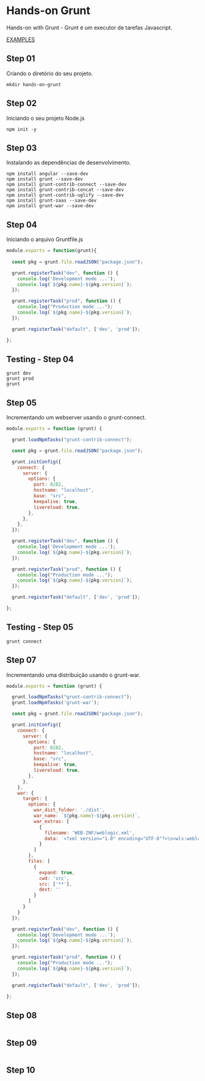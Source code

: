 # Hands-on Grunt

Hands-on with Grunt - Grunt é um executor de tarefas Javascript.

[EXAMPLES](https://www.youtube.com/playlist?list=PL4cUxeGkcC9j85fkVyCzCMJDfteLtrl_y)

## Step 01

Criando o diretório do seu projeto.

```shell
mkdir hands-on-grunt
```

## Step 02

Iniciando o seu projeto Node.js

```shell
npm init -y
```

## Step 03

Instalando as dependências de desenvolvimento.

```shell
npm install angular --save-dev
npm install grunt --save-dev
npm install grunt-contrib-connect --save-dev
npm install grunt-contrib-concat --save-dev
npm install grunt-contrib-uglify --save-dev
npm install grunt-saas --save-dev
npm install grunt-war --save-dev
```

## Step 04

Iniciando o arquivo Gruntfile.js

```javascript
module.exports = function(grunt){
    
  const pkg = grunt.file.readJSON("package.json");

  grunt.registerTask("dev", function () {
    console.log('Development mode ...');
    console.log(`${pkg.name}-${pkg.version}`);
  });

  grunt.registerTask("prod", function () {
    console.log("Production mode ...");
    console.log(`${pkg.name}-${pkg.version}`);
  });

  grunt.registerTask("default", ['dev', 'prod']);

};
```

## Testing - Step 04

```shell
grunt dev
grunt prod
grunt
```

## Step 05

Incrementando um webserver usando o grunt-connect.

```javascript
module.exports = function (grunt) {

  grunt.loadNpmTasks("grunt-contrib-connect");

  const pkg = grunt.file.readJSON("package.json");

  grunt.initConfig({
    connect: {
      server: {
        options: {
          port: 8282,
          hostname: "localhost",
          base: "src",
          keepalive: true,
          livereload: true,
        },
      },
    },
  });

  grunt.registerTask("dev", function () {
    console.log('Development mode ...');
    console.log(`${pkg.name}-${pkg.version}`);
  });

  grunt.registerTask("prod", function () {
    console.log("Production mode ...");
    console.log(`${pkg.name}-${pkg.version}`);
  });

  grunt.registerTask("default", ['dev', 'prod']);

};

```

## Testing - Step 05

```shell
grunt connect
```

## Step 07

Incrementando uma distribuição usando o grunt-war.

```javascript
module.exports = function (grunt) {

  grunt.loadNpmTasks("grunt-contrib-connect");
  grunt.loadNpmTasks('grunt-war');

  const pkg = grunt.file.readJSON("package.json");

  grunt.initConfig({
    connect: {
      server: {
        options: {
          port: 8282,
          hostname: "localhost",
          base: "src",
          keepalive: true,
          livereload: true,
        },
      },
    },
    war: {
      target: {
        options: {
          war_dist_folder: './dist',
          war_name: `${pkg.name}-${pkg.version}`,
          war_extras: [ 
            {
              filename: 'WEB-INF/weblogic.xml', 
              data: `<?xml version="1.0" encoding="UTF-8"?>\n<wls:weblogic-web-app xmlns:wls="http://xmlns.oracle.com/weblogic/weblogic-web-app" xmlns:xsi="http://www.w3.org/2001/XMLSchema-instance" xsi:schemaLocation="http://java.sun.com/xml/ns/javaee http://java.sun.com/xml/ns/javaee/web-app_3_0.xsd http://xmlns.oracle.com/weblogic/weblogic-web-app http://xmlns.oracle.com/weblogic/weblogic-web-app/1.9/weblogic-web-app.xsd">\n<wls:context-root>${pkg.name}</wls:context-root>\n</wls:weblogic-web-app>`
            }
          ]
        },
        files: [
          {
            expand: true,
            cwd: 'src',
            src: ['**'],
            dest: ''
          }
        ]
      }
    }
  });

  grunt.registerTask("dev", function () {
    console.log('Development mode ...');
    console.log(`${pkg.name}-${pkg.version}`);
  });

  grunt.registerTask("prod", function () {
    console.log("Production mode ...");
    console.log(`${pkg.name}-${pkg.version}`);
  });

  grunt.registerTask("default", ['dev', 'prod']);

};

```

## Step 08

```shell
```

## Step 09

```shell
```

## Step 10

```shell
```